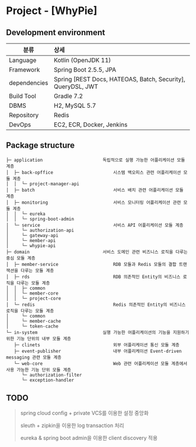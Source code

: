 Project - [WhyPie]
===

## Development environment

|분류|상세|
| ---------- | :--------- |
|Language|Kotlin (OpenJDK 11)|
|Framework|Spring Boot 2.5.5, JPA|
|dependencies|Spring [REST Docs, HATEOAS, Batch, Security], QueryDSL, JWT|
|Build Tool|Gradle 7.2|
|DBMS|H2, MySQL 5.7|
|Repository|Redis|
|DevOps|EC2, ECR, Docker, Jenkins|

## Package structure

```
├─ application                       독립적으로 실행 가능한 어플리케이션 모듈 계층
│  ├─ back-opffice                       시스템 백오피스 관련 어플리케이션 모듈 계층
│  │  └─ project-manager-api
│  ├─ batch                              서비스 배치 관련 어플리케이션 모듈 계층
│  ├─ monitoring                         서비스 모니터링 어플리케이션 관련 모듈 계층
│  │  └─ eureka
│  │  └─ spring-boot-admin
│  └─ service                            서비스 API 어플리케이션 모듈 계층
│     └─ authorization-api
│     └─ gateway-api
│     └─ member-api
│     └─ whypie-api
├─ domain                            서비스 도메인 관련 비즈니스 로직을 다루는 중심 모듈 계층
│  ├─ member-service                     RDB 모듈과 Redis 모듈의 결합 트랜잭션을 다루는 모듈 계층
│  ├─ rds                                RDB 의존적인 Entity의 비즈니스 로직을 다루는 모듈 계층
│  │  ├─ common
│  │  └─ member-core
│  │  └─ project-core
│  └─ redis                              Redis 의존적인 Entity의 비즈니스 로직을 다루는 모듈 계층
│     └─ common
│     └─ member-cache
│     └─ token-cache
└─ in-system                         실행 가능한 어플리케이션의 기능을 지원하기 위한 기능 단위의 내부 모듈 계층
   ├─ clinets                            외부 어플리케이션 통신 모듈 계층
   ├─ event-publisher                    내부 어플리케이션 Event-driven messaging 관련 모듈 계층
   └─ web-core                           Web 관련 어플리케이션 모듈 계층에서 사용 가능한 기능 단위 모듈 계층
      └─ authorization-filter
      └─ exception-handler
```

## TODO

> spring cloud config + private VCS를 이용한 설정 중앙화
> 
> sleuth + zipkin을 이용한 log transaction 처리
> 
> eureka & spring boot admin을 이용한 client discovery 적용